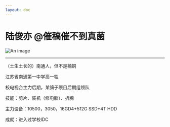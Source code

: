 ```yaml
---
layout: doc
---
```

# 陆俊亦 @催稿催不到真菌
![An image](http://q1.qlogo.cn/g?b=qq&nk=2515583658&s=160)
_________________
（土生土长的）南通人，但不是楠铜

江苏省南通第一中学高一牲

校电视台主力后期，某鸽子项目后期组领队

技能：剪片、装机（修电脑）、折腾

主力设备：10500，3050，16GD4+512G SSD+4T HDD

成就：进入过学校IDC